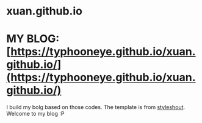 # xuan.github.io

# MY BLOG: [https://typhooneye.github.io/xuan.github.io/](https://typhooneye.github.io/xuan.github.io/)
I build my bolg based on those codes. The template is from [styleshout](https://www.styleshout.com/). 
Welcome to my blog :P
